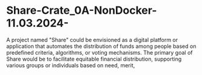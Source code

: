 # Share-Crate_0A-NonDocker-11.03.2024-
A project named "Share" could be envisioned as a digital platform or application that automates the distribution of funds among people based on predefined criteria, algorithms, or voting mechanisms. The primary goal of Share would be to facilitate equitable financial distribution, supporting various groups or individuals based on need, merit,
